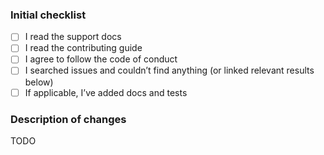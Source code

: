<!--
  Please check the needed checkboxes ([ ] -> [x]).
  Leave the comments as they are, they won’t show on GitHub.
  We are excited about pull requests, but please try to limit the scope,
  provide a general description of the changes, and remember, it’s up to you to
  convince us to land it.
-->

### Initial checklist

* [ ] I read the support docs <!-- https://mdxjs.com/community/support/ -->
* [ ] I read the contributing guide <!-- https://mdxjs.com/community/contribute/ -->
* [ ] I agree to follow the code of conduct <!-- https://github.com/mdx-js/.github/blob/main/code-of-conduct.md -->
* [ ] I searched issues and couldn’t find anything (or linked relevant results below) <!-- https://github.com/search?q=user%3Amdx-js&type=Issues -->
* [ ] If applicable, I’ve added docs and tests

### Description of changes

TODO

<!--do not edit: pr-->
